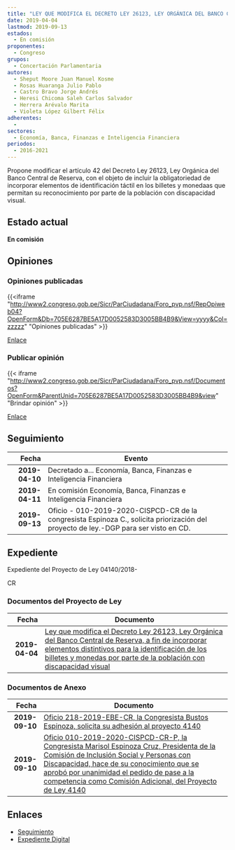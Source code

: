 ```yaml
---
title: "LEY QUE MODIFICA EL DECRETO LEY 26123, LEY ORGÁNICA DEL BANCO CENTRAL DE RESERVA A FIN DE INCORPORAR ELEMENTOS DISTINTIVOS PARA LA IDENTIFICACIÓN DE LOS BILLETES Y MONEDAS POR PARTE DE LA POBLACIÓN CON DISCAPACIDAD VISUAL"
date: 2019-04-04
lastmod: 2019-09-13
estados: 
  - En comisión
proponentes: 
  - Congreso
grupos: 
  - Concertación Parlamentaria
autores: 
  - Sheput Moore Juan Manuel Kosme
  - Rosas Huaranga Julio Pablo
  - Castro Bravo Jorge Andrés
  - Heresi Chicoma Saleh Carlos Salvador
  - Herrera Arévalo Marita
  - Violeta López Gilbert Félix
adherentes: 
  - 
sectores: 
  - Economía, Banca, Finanzas e Inteligencia Financiera
periodos: 
  - 2016-2021
---
```


Propone modificar el artículo 42 del Decreto Ley 26123, Ley Orgánica del Banco Central de Reserva, con el objeto de incluir la obligatoriedad de incorporar elementos de identificación táctil en los billetes y monedaas que permitan su reconocimiento por parte de la población con discapacidad visual.


## Estado actual

**En comisión**

## Opiniones

### Opiniones publicadas

{{<iframe "http://www2.congreso.gob.pe/Sicr/ParCiudadana/Foro_pvp.nsf/RepOpiweb04?OpenForm&Db=705E6287BE5A17D0052583D3005BB4B9&View=yyyy&Col=zzzzz" "Opiniones publicadas" >}}

[Enlace](http://www2.congreso.gob.pe/Sicr/ParCiudadana/Foro_pvp.nsf/RepOpiweb04?OpenForm&Db=705E6287BE5A17D0052583D3005BB4B9&View=yyyy&Col=zzzzz)
### Publicar opinión

{{< iframe "http://www2.congreso.gob.pe/Sicr/ParCiudadana/Foro_pvp.nsf/Documentos?OpenForm&ParentUnid=705E6287BE5A17D0052583D3005BB4B9&view" "Brindar opinión" >}}

[Enlace](http://www2.congreso.gob.pe/Sicr/ParCiudadana/Foro_pvp.nsf/Documentos?OpenForm&ParentUnid=705E6287BE5A17D0052583D3005BB4B9&view)

## Seguimiento

| Fecha | Evento |
|------:|--------|
| **2019-04-10** | Decretado a... Economía, Banca, Finanzas e Inteligencia Financiera|
| **2019-04-11** | En comisión Economía, Banca, Finanzas e Inteligencia Financiera|
| **2019-09-13** | Oficio - 010-2019-2020-CISPCD-CR de la congresista Espinoza C., solicita priorización del proyecto de ley.-DGP para ser visto en CD.|


## Expediente

Expediente del Proyecto de Ley 04140/2018-

CR


### Documentos del Proyecto de Ley

| Fecha | Documento |
|------:|--------|
| **2019-04-04** | [Ley que modifica el Decreto Ley 26123, Ley Orgánica del Banco Central de Reserva, a fin de incorporar elementos distintivos para la identificación de los billetes y monedas por parte de la población con discapacidad visual](http://www.leyes.congreso.gob.pe/Documentos/2016_2021/Proyectos_de_Ley_y_de_Resoluciones_Legislativas/PL0414020190404.pdf) |

### Documentos de Anexo

| Fecha | Documento |
|------:|--------|
| **2019-09-10** | [Oficio 218-2019-EBE-CR, la Congresista Bustos Espinoza, solicita su adhesión al proyecto 4140](http://www.leyes.congreso.gob.pe/Documentos/2016_2021/Adhesiones/Proyectos_de_Ley/OFICIO-218-2019-EBE-CR.pdf) |
| **2019-09-10** | [Oficio 010-2019-2020-CISPCD-CR-P, la Congresista Marisol Espinoza Cruz, Presidenta de la Comisión de Inclusión Social y Personas con Discapacidad, hace de su conocimiento que se aprobó por unanimidad el pedido de pase a la competencia como Comisión Adicional, del Proyecto de Ley 4140](http://www.leyes.congreso.gob.pe/Documentos/2016_2021/Oficios/Comisiones_Ordinarias/OFICIO-010-2019-2020-CISPCD-CR-P.pdf) |

## Enlaces 

- [Seguimiento](http://www2.congreso.gob.pe/Sicr/TraDocEstProc/CLProLey2016.nsf/f7fff46988ca05b1052578e100829cc7/176a0fbc2098858b052583d20074a51a?OpenDocument)
- [Expediente Digital](http://www2.congreso.gob.pe/Sicr/TraDocEstProc/CLProLey2016.nsf/f7fff46988ca05b1052578e100829cc7/176a0fbc2098858b052583d20074a51a?OpenDocument&Click=05257FB7005EB655.eb71d0cf91d8294e05256cdf006b5706/$Body/0.1C6C)
